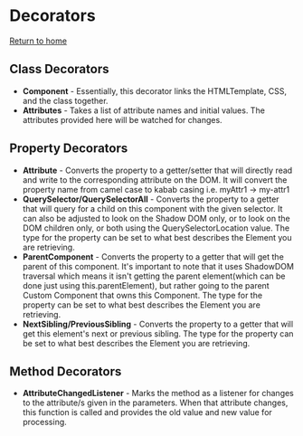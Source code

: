# Decorators

[Return to home](../README.md)

## Class Decorators

* **Component** - Essentially, this decorator links the HTMLTemplate, CSS, and the class together.
* **Attributes** - Takes a list of attribute names and initial values. The attributes provided here will be watched for changes.

## Property Decorators

* **Attribute** - Converts the property to a getter/setter that will directly read and write to the corresponding attribute on the DOM. It will convert the property name from camel case to kabab casing i.e. myAttr1 -> my-attr1
* **QuerySelector/QuerySelectorAll** - Converts the property to a getter that will query for a child on this component with the given selector. It can also be adjusted to look on the Shadow DOM only, or to look on the DOM children only, or both using the QuerySelectorLocation value. The type for the property can be set to what best describes the Element you are retrieving.
* **ParentComponent** - Converts the property to a getter that will get the parent of this component. It's important to note that it uses ShadowDOM traversal which means it isn't getting the parent element(which can be done just using this.parentElement), but rather going to the parent Custom Component that owns this Component. The type for the property can be set to what best describes the Element you are retrieving.
* **NextSibling/PreviousSibling** - Converts the property to a getter that will get this element's next or previous sibling. The type for the property can be set to what best describes the Element you are retrieving.

## Method Decorators

* **AttributeChangedListener** - Marks the method as a listener for changes to the attribute/s given in the parameters. When that attribute changes, this function is called and provides the old value and new value for processing.

